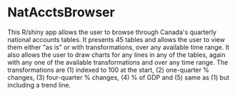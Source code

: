 # NatAcctsBrowser

This R/shiny app allows the user to browse through Canada's quarterly national accounts tables. It presents 45 tables and allows the user to view them either "as is" or with transformations, over any available time range. It also allows the user to draw charts for any lines in any of the tables, again with any one of the available transformations and over any time range. The transformations are (1) indexed to 100 at the start, (2) one-quarter % changes, (3) four-quarter % changes, (4) % of GDP and (5) same as (1) but including a trend line.
